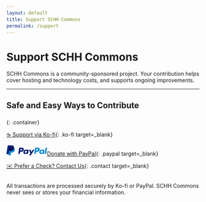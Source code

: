 ```yaml
---
layout: default
title: Support SCHH-Commons
permalink: /support
---
```


<style>
    .container {
        display: flex;
        justify-content: center;  /* centers links horizontally */
        align-items: center;      /* centers links vertically (if container has height) */
        gap: 1rem;                /* spacing between links */
        height: 100px;            /* example height for vertical centering */
        border: 2px solid #ccc; 
        border-radius: 12px; 
        padding: 1em; 
        margin: 2em 0; 
        background-color: #f9f9f9; 
    }

    .container a {
        text-decoration: none;
        padding: 0.5rem 1rem;
        color: white;
    }
    .ko-fi {
        display:inline-block; 
        margin:0.5em; 
        padding:0.75em 1.25em; 
        background:#29abe0; 
        color:#fff; 
        font-weight:bold; 
        border-radius:8px; 
        text-decoration:none; 
        font-size:1.1em;
    }
    .paypal {
        display:inline-block; 
        margin:0.5em; 
        padding:0.75em 1.25em; 
        background:#003087; 
        color:#fff; 
        font-weight:bold; 
        border-radius:8px; 
        text-decoration:none; 
        font-size:1.1em;
    }
    .contact {
        display:inline-block; 
        margin:0.5em; 
        padding:0.75em 1.25em; 
        background:#666; 
        color:#fff; 
        font-weight:bold; 
        border-radius:8px; 
        text-decoration:none; 
        font-size:1.1em;"
    }

</style>


# Support SCHH Commons

SCHH Commons is a community-sponsored project.  Your contribution helps cover hosting and technology costs, and supports ongoing improvements.

---

## Safe and Easy Ways to Contribute

###
{: .container}

[☕ Support via Ko-fi](https://ko-fi.com){: .ko-fi target=_blank}

[![PayPal Logo](logo_paypal_106x27.png)Donate with PayPal](https://www.paypal.com/donate/?hosted_button_id=NR3BJHTW66JG6){: .paypal target=_blank}

[✉️ Prefer a Check? Contact Us](#contact){: .contact target=_blank}

##

All transactions are processed securely by Ko-fi or PayPal.  SCHH Commons never sees or stores your financial information.

